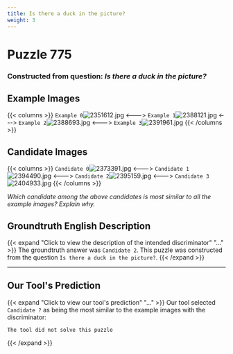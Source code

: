 ```yaml
---
title: Is there a duck in the picture?
weight: 3
---
```


# Puzzle 775
### Constructed from question: _Is there a duck in the picture?_


## Example Images
{{< columns >}}
`Example 0`![2351612.jpg](/gqa_images/2351612.jpg)
<--->
`Example 1`![2388121.jpg](/gqa_images/2388121.jpg)
<--->
`Example 2`![2388693.jpg](/gqa_images/2388693.jpg)
<--->
`Example 3`![2391961.jpg](/gqa_images/2391961.jpg)
{{< /columns >}}

## Candidate Images
{{< columns >}}
`Candidate 0`![2373391.jpg](/gqa_images/2373391.jpg)
<--->
`Candidate 1`![2394490.jpg](/gqa_images/2394490.jpg)
<--->
`Candidate 2`![2395159.jpg](/gqa_images/2395159.jpg)
<--->
`Candidate 3`![2404933.jpg](/gqa_images/2404933.jpg)
{{< /columns >}}

*Which candidate among the above candidates is most similar to all the example images? Explain why.*

## Groundtruth English Description

{{< expand "Click to view the description of the intended discriminator" "..." >}}
The groundtruth answer was `Candidate 2`. This puzzle was constructed from the question `Is there a duck in the picture?`.
{{< /expand >}}

---

## Our Tool's Prediction

{{< expand "Click to view our tool's prediction" "..." >}}
Our tool selected `Candidate ?` as being the most similar to the example images with the discriminator:
```plaintext
The tool did not solve this puzzle
```
{{< /expand >}}
